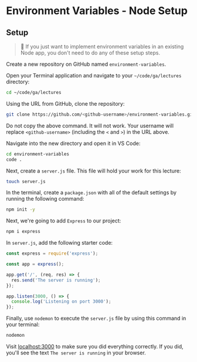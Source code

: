 <h1>
  <span class="headline">Environment Variables - Node</span>
  <span class="subhead">Setup</span>
</h1>

## Setup

> 🧠 If you just want to implement environment variables in an existing Node app, you don't need to do any of these setup steps.

Create a new repository on GitHub named `environment-variables`.

Open your Terminal application and navigate to your `~/code/ga/lectures` directory:

```bash
cd ~/code/ga/lectures
```

Using the URL from GitHub, clone the repository:

```bash
git clone https://github.com/<github-username>/environment-variables.git
```

Do not copy the above command. It will not work. Your username will replace `<github-username>` (including the `<` and `>`) in the URL above.

Navigate into the new directory and open it in VS Code:

```bash
cd environment-variables
code .
```

Next, create a `server.js` file. This file will hold your work for this lecture:

```bash
touch server.js
```

In the terminal, create a `package.json` with all of the default settings by running the following command:

```bash
npm init -y
```

Next, we're going to add `Express` to our project:

```bash
npm i express
```

In `server.js`, add the following starter code:

```javascript
const express = require('express');

const app = express();

app.get('/', (req, res) => {
  res.send('The server is running');
});

app.listen(3000, () => {
  console.log('Listening on port 3000');
});
```

Finally, use `nodemon` to execute the `server.js` file by using this command in your terminal:

```bash
nodemon
```

Visit [localhost:3000](http://localhost:3000/) to make sure you did everything correctly. If you did, you'll see the text `The server is running` in your browser.
